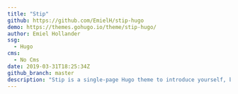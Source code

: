 ```yaml
---
title: "Stip"
github: https://github.com/EmielH/stip-hugo
demo: https://themes.gohugo.io/theme/stip-hugo/
author: Emiel Hollander
ssg:
  - Hugo
cms:
  - No Cms
date: 2019-03-31T18:25:34Z
github_branch: master
description: "Stip is a single-page Hugo theme to introduce yourself, based on Material Design's tap target design pattern."
---
```

